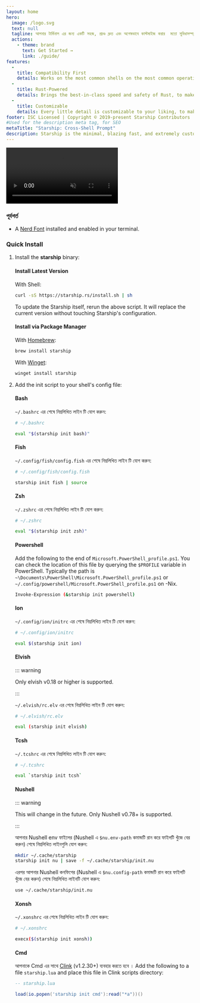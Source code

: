 ```yaml
---
layout: home
hero:
  image: /logo.svg
  text: null
  tagline: আপনার টার্মিনাল এর জন্য একটি সহজ, প্রচণ্ড দ্রুত এবং অশেষভাবে কাস্টমাইজ করার  মতো সুবিধাসম্পন্ন একটি প্রম্প্ট!
  actions:
    - theme: brand
      text: Get Started →
      link: ./guide/
features:
  -
    title: Compatibility First
    details: Works on the most common shells on the most common operating systems. Use it everywhere!
  -
    title: Rust-Powered
    details: Brings the best-in-class speed and safety of Rust, to make your prompt as quick and reliable as possible.
  -
    title: Customizable
    details: Every little detail is customizable to your liking, to make this prompt as minimal or feature-rich as you'd like it to be.
footer: ISC Licensed | Copyright © 2019-present Starship Contributors
#Used for the description meta tag, for SEO
metaTitle: "Starship: Cross-Shell Prompt"
description: Starship is the minimal, blazing fast, and extremely customizable prompt for any shell! Shows the information you need, while staying sleek and minimal. Quick installation available for Bash, Fish, ZSH, Ion, Tcsh, Elvish, Nu, Xonsh, Cmd, and PowerShell.
---
```


<div class="center">
  <video class="demo-video" muted autoplay loop playsinline>
    <source src="/demo.webm" type="video/webm">
    <source src="/demo.mp4" type="video/mp4">
  </video>
</div>

### পূর্বশর্ত

- A [Nerd Font](https://www.nerdfonts.com/) installed and enabled in your terminal.

### Quick Install

1. Install the **starship** binary:


   #### Install Latest Version

   With Shell:

   ```sh
   curl -sS https://starship.rs/install.sh | sh
   ```

   To update the Starship itself, rerun the above script. It will replace the current version without touching Starship's configuration.


   #### Install via Package Manager

   With [Homebrew](https://brew.sh/):

   ```sh
   brew install starship
   ```
   With [Winget](https://github.com/microsoft/winget-cli):

   ```powershell
   winget install starship
   ```

1. Add the init script to your shell's config file:


   #### Bash

   `~/.bashrc` এর শেষে নিম্নলিখিত লাইন টি যোগ করুন:

   ```sh
   # ~/.bashrc

   eval "$(starship init bash)"
   ```


   #### Fish

   `~/.config/fish/config.fish` এর শেষে নিম্নলিখিত লাইন টি যোগ করুন:

   ```sh
   # ~/.config/fish/config.fish

   starship init fish | source
   ```


   #### Zsh

   `~/.zshrc` এর শেষে নিম্নলিখিত লাইন টি যোগ করুন:

   ```sh
   # ~/.zshrc

   eval "$(starship init zsh)"
   ```


   #### Powershell

   Add the following to the end of `Microsoft.PowerShell_profile.ps1`. You can check the location of this file by querying the `$PROFILE` variable in PowerShell. Typically the path is `~\Documents\PowerShell\Microsoft.PowerShell_profile.ps1` or `~/.config/powershell/Microsoft.PowerShell_profile.ps1` on -Nix.

   ```sh
   Invoke-Expression (&starship init powershell)
   ```


   #### Ion

   `~/.config/ion/initrc` এর শেষে নিম্নলিখিত লাইন টি যোগ করুন:

   ```sh
   # ~/.config/ion/initrc

   eval $(starship init ion)
   ```


   #### Elvish

   ::: warning

   Only elvish v0.18 or higher is supported.

   :::

   `~/.elvish/rc.elv` এর শেষে নিম্নলিখিত লাইন টি যোগ করুন:

   ```sh
   # ~/.elvish/rc.elv

   eval (starship init elvish)
   ```


   #### Tcsh

   `~/.tcshrc` এর শেষে নিম্নলিখিত লাইন টি যোগ করুন:

   ```sh
   # ~/.tcshrc

   eval `starship init tcsh`
   ```


   #### Nushell

   ::: warning

   This will change in the future. Only Nushell v0.78+ is supported.

   :::

   আপনার Nushell env ফাইলের (Nushell এ `$nu.env-path` কমান্ডটি রান করে ফাইলটি খুঁজে বের করুন) শেষে নিম্নলিখিত লাইনগুলি যোগ করুন:
   ```sh
   mkdir ~/.cache/starship
   starship init nu | save -f ~/.cache/starship/init.nu
   ```

   এরপর আপনার Nushell কনফিগের (Nushell এ `$nu.config-path` কমান্ডটি রান করে ফাইলটি খুঁজে বের করুন) শেষে নিম্নলিখিত লাইনটি যোগ করুন:

   ```sh
   use ~/.cache/starship/init.nu
   ```


   #### Xonsh

   `~/.xonshrc` এর শেষে নিম্নলিখিত লাইন টি যোগ করুন:

   ```sh
   # ~/.xonshrc

   execx($(starship init xonsh))
   ```


   #### Cmd

   আপনাকে Cmd এর সাথে [Clink](https://chrisant996.github.io/clink/clink.html) (v1.2.30+) ব্যবহার করতে হবে । Add the following to a file `starship.lua` and place this file in Clink scripts directory:

   ```lua
   -- starship.lua

   load(io.popen('starship init cmd'):read("*a"))()
   ```
